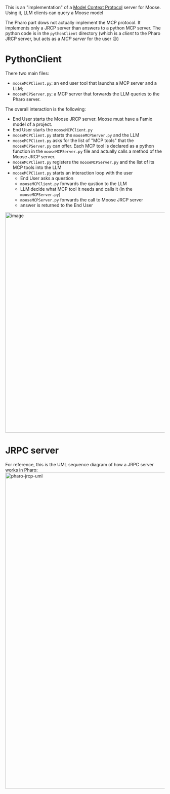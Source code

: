 This is an "implementation" of a [Model Context Protocol](https://modelcontextprotocol.io/docs/getting-started/intro) server for Moose.
Using it, LLM clients can query a Moose model

The Pharo part dows not actually implement the MCP protocol.
It implements only a JRCP server than answers to a python MCP server.
The python code is in the `pythonClient` directory (which is a *client* to the Pharo JRCP server, but acts as a *MCP server* for the user :wink:)

# PythonClient

There two main files:
- `mooseMCPClient.py`: an end user tool that launchs a MCP server and a LLM;
- `mooseMCPServer.py`: a MCP server that forwards the LLM queries to the Pharo server.

The overall interaction is the following:
- End User starts the Moose JRCP server. Moose must have a Famix model of a project.
- End User starts the `mooseMCPClient.py`
- `mooseMCPClient.py` starts the `mooseMCPServer.py` and the LLM
- `mooseMCPClient.py` asks for the list of "MCP tools" that the `mooseMCPServer.py` can offer.
  Each MCP tool is declared as a python function in the `mooseMCPServer.py` file and actually calls a method of the Moose JRCP server.
- `mooseMCPClient.py` registers the `mooseMCPServer.py` and the list of its MCP tools into the LLM
- `mooseMCPClient.py` starts an interaction loop with the user
  - End User asks a question
  - `mooseMCPClient.py` forwards the qustion to the LLM
  - LLM decide what MCP tool it needs and calls it (in the `mooseMCPServer.py`)
  - `mooseMCPServer.py` forwards the call to Moose JRCP server
  - answer is returned to the End User

<img width="618" height="695" alt="image" src="https://github.com/user-attachments/assets/7facd347-60fc-456f-8716-8f8295029a5b" />

# JRPC server

For reference, this is the UML sequence diagram of how a JRPC server works in Pharo:
<img width="1380" height="997" alt="pharo-jrcp-uml" src="https://github.com/user-attachments/assets/2d7f6f9e-1a08-4537-9f01-f9f2e6dbadfe" />

